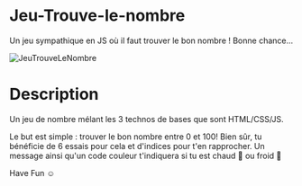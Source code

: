 # Jeu-Trouve-le-nombre
Un jeu sympathique en JS où il faut trouver le bon nombre ! Bonne chance...

![JeuTrouveLeNombre](https://user-images.githubusercontent.com/60263116/161722970-86be21ea-e674-4ace-ab5d-7e043a07f2a1.png)

# Description
Un jeu de nombre mélant les 3 technos de bases que sont HTML/CSS/JS.

Le but est simple : trouver le bon nombre entre 0 et 100!
Bien sûr, tu bénéficie de 6 essais pour cela et d'indices pour t'en rapprocher.
Un message ainsi qu'un code couleur t'indiquera si tu est chaud 🥵 ou froid 🥶

Have Fun :relaxed:
